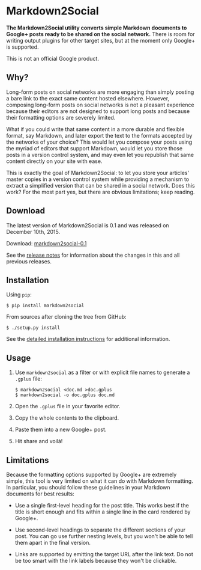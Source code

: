 # Markdown2Social

**The Markdown2Social utility converts simple Markdown documents to Google+
posts ready to be shared on the social network.**  There is room for writing
output plugins for other target sites, but at the moment only Google+ is
supported.

This is not an official Google product.

## Why?

Long-form posts on social networks are more engaging than simply posting a bare
link to the exact same content hosted elsewhere.  However, composing long-form
posts on social networks is not a pleasant experience because their editors are
not designed to support long posts and because their formatting options are
severely limited.

What if you could write that same content in a more durable and flexible format,
say Markdown, and later export the text to the formats accepted by the networks
of your choice?  This would let you compose your posts using the myriad of
editors that support Markdown, would let you store those posts in a version
control system, and may even let you republish that same content directly on
your site with ease.

This is exactly the goal of Markdown2Social: to let you store your articles'
master copies in a version control system while providing a mechanism to extract
a simplified version that can be shared in a social network.  Does this work?
For the most part yes, but there are obvious limitations; keep reading.

## Download

The latest version of Markdown2Social is 0.1 and was released on
December 10th, 2015.

Download: [markdown2social-0.1](../../releases/tag/markdown2social-0.1)

See the [release notes](NEWS.md) for information about the changes in this and
all previous releases.

## Installation

Using `pip`:

```
$ pip install markdown2social
```

From sources after cloning the tree from GitHub:

```shell
$ ./setup.py install
```

See the [detailed installation instructions](INSTALL.md) for additional
information.

## Usage

1. Use `markdown2social` as a filter or with explicit file names to generate
   a `.gplus` file:

   ```shell
   $ markdown2social <doc.md >doc.gplus
   $ markdown2social -o doc.gplus doc.md
   ```

1. Open the `.gplus` file in your favorite editor.

1. Copy the whole contents to the clipboard.

1. Paste them into a new Google+ post.

1. Hit share and voil&agrave;!

## Limitations

Because the formatting options supported by Google+ are extremely simple, this
tool is very limited on what it can do with Markdown formatting.  In particular,
you should follow these guidelines in your Markdown documents for best results:

* Use a single first-level heading for the post title.  This works best if the
  title is short enough and fits within a single line in the card rendered by
  Google+.

* Use second-level headings to separate the different sections of your post.
  You can go use further nesting levels, but you won't be able to tell them
  apart in the final version.

* Links are supported by emitting the target URL after the link text.  Do not be
  too smart with the link labels because they won't be clickable.
